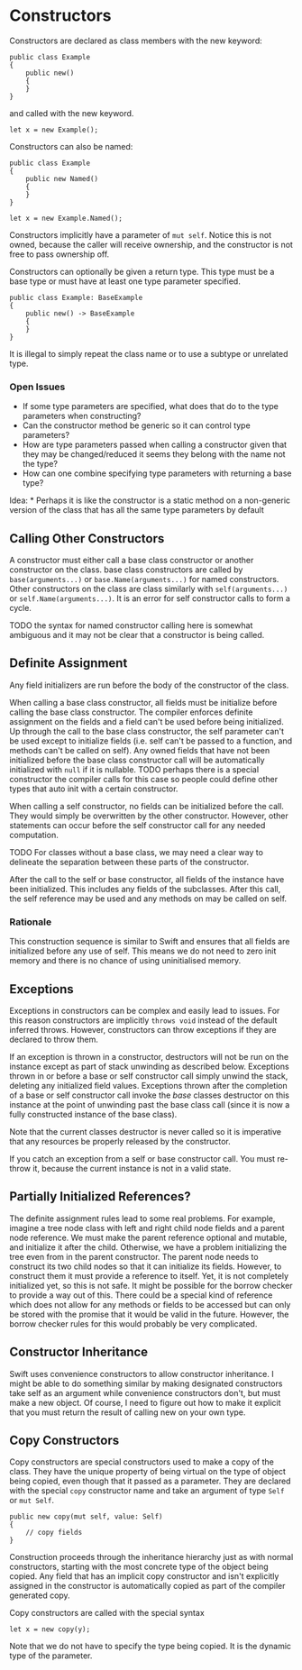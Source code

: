 # Constructors

Constructors are declared as class members with the new keyword:

	public class Example
	{
		public new()
		{
		}
	}

and called with the new keyword.

	let x = new Example();

Constructors can also be named:

	public class Example
	{
		public new Named()
		{
		}
	}

	let x = new Example.Named();

Constructors implicitly have a parameter of `mut self`.  Notice this is not owned, because the caller will receive ownership, and the constructor is not free to pass ownership off.
	
Constructors can optionally be given a return type.  This type must be a base type or must have at least one type parameter specified.

	public class Example: BaseExample
	{
		public new() -> BaseExample
		{
		}
	}

It is illegal to simply repeat the class name or to use a subtype or unrelated type.

### Open Issues

  * If some type parameters are specified, what does that do to the type parameters when constructing?
  * Can the constructor method be generic so it can control type parameters?
  * How are type parameters passed when calling a constructor given that they may be changed/reduced it seems they belong with the name not the type?
  * How can one combine specifying type parameters with returning a base type?
	
Idea:
	* Perhaps it is like the constructor is a static method on a non-generic version of the class that has all the same type parameters by default

## Calling Other Constructors

A constructor must either call a base class constructor or another constructor on the class.  base class constructors are called by `base(arguments...)` or `base.Name(arguments...)` for named constructors.  Other constructors on the class are class similarly with `self(arguments...)` or `self.Name(arguments...)`.  It is an error for self constructor calls to form a cycle.

TODO the syntax for named constructor calling here is somewhat ambiguous and it may not be clear that a constructor is being called.

## Definite Assignment

Any field initializers are run before the body of the constructor of the class.

When calling a base class constructor, all fields must be initialize before calling the base class constructor.  The compiler enforces definite assignment on the fields and a field can't be used before being initialized.  Up through the call to the base class constructor, the self parameter can't be used except to initialize fields (i.e. self can't be passed to a function, and methods can't be called on self).  Any owned fields that have not been initialized before the base class constructor call will be automatically initialized with `null` if it is nullable.  TODO perhaps there is a special constructor the compiler calls for this case so people could define other types that auto init with a certain constructor.

When calling a self constructor, no fields can be initialized before the call.  They would simply be overwritten by the other constructor.  However, other statements can occur before the self constructor call for any needed computation.

TODO For classes without a base class, we may need a clear way to delineate the separation between these parts of the constructor.

After the call to the self or base constructor, all fields of the instance have been initialized.  This includes any fields of the subclasses.  After this call, the self reference may be used and any methods on may be called on self.

### Rationale

This construction sequence is similar to Swift and ensures that all fields are initialized before any use of self.  This means we do not need to zero init memory and there is no chance of using uninitialised memory.

## Exceptions

Exceptions in constructors can be complex and easily lead to issues.  For this reason constructors are implicitly `throws void` instead of the default inferred throws.  However, constructors can throw exceptions if they are declared to throw them.  

If an exception is thrown in a constructor, destructors will not be run on the instance except as part of stack unwinding as described below.  Exceptions thrown in or before a base or self constructor call simply unwind the stack, deleting any initialized field values.  Exceptions thrown after the completion of a base or self constructor call invoke the *base* classes destructor on this instance at the point of unwinding past the base class call (since it is now a fully constructed instance of the base class).

Note that the current classes destructor is never called so it is imperative that any resources be properly released by the constructor.

If you catch an exception from a self or base constructor call.  You must re-throw it, because the current instance is not in a valid state.

## Partially Initialized References?

The definite assignment rules lead to some real problems.  For example, imagine a tree node class with left and right child node fields and a parent node reference.  We must make the parent reference optional and mutable, and initialize it after the child.  Otherwise, we have a problem initializing the tree even from in the parent constructor.  The parent node needs to construct its two child nodes so that it can initialize its fields.  However, to construct them it must provide a reference to itself.  Yet, it is not completely initialized yet, so this is not safe.  It might be possible for the borrow checker to provide a way out of this.  There could be a special kind of reference which does not allow for any methods or fields to be accessed but can only be stored with the promise that it would be valid in the future.  However, the borrow checker rules for this would probably be very complicated.

## Constructor Inheritance

Swift uses convenience constructors to allow constructor inheritance.  I might be able to do something similar by making designated constructors take self as an argument while convenience constructors don't, but must make a new object.  Of course, I need to figure out how to make it explicit that you must return the result of calling new on your own type.

## Copy Constructors

Copy constructors are special constructors used to make a copy of the class.  They have the unique property of being virtual on the type of object being copied, even though that it passed as a parameter.  They are declared with the special `copy` constructor name and take an argument of type `Self` or `mut Self`.

	public new copy(mut self, value: Self)
	{
		// copy fields
	}

Construction proceeds through the inheritance hierarchy just as with normal constructors, starting with the most concrete type of the object being copied.  Any field that has an implicit copy constructor and isn't explicitly assigned in the constructor is automatically copied as part of the compiler generated copy.

Copy constructors are called with the special syntax

	let x = new copy(y);

Note that we do not have to specify the type being copied.  It is the dynamic type of the parameter.